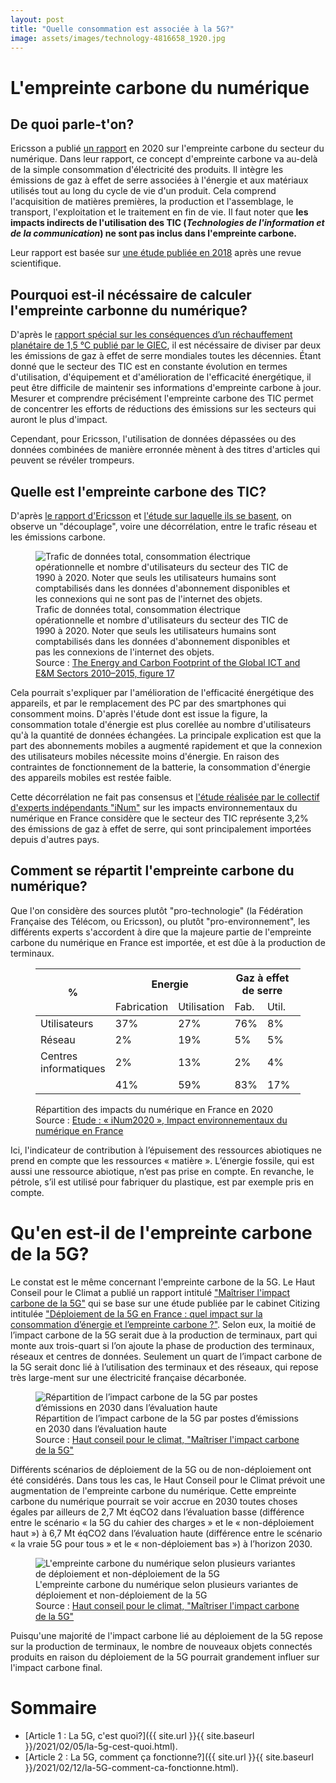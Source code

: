 ```yaml
---
layout: post
title: "Quelle consommation est associée à la 5G?"
image: assets/images/technology-4816658_1920.jpg
---
```


# L'empreinte carbone du numérique
## De quoi parle-t'on?
Ericsson a publié [un rapport](https://www.ericsson.com/en/reports-and-papers/industrylab/reports/a-quick-guide-to-your-digital-carbon-footprint) en 2020 sur l'empreinte carbone du secteur du numérique. Dans leur rapport, ce concept d'empreinte carbone va au-delà de la simple consommation d'électricité des produits. Il intègre les émissions de gaz à effet de serre associées à l'énergie et aux matériaux utilisés tout au long du cycle de vie d'un produit. Cela comprend l'acquisition de matières premières, la production et l'assemblage, le transport, l'exploitation et le traitement en fin de vie. Il faut noter que **les impacts indirects de l'utilisation des TIC (*Technologies de l'information et de la communication*) ne sont pas inclus dans l'empreinte carbone.**

Leur rapport est basée sur [une étude publiée en 2018](https://www.mdpi.com/2071-1050/10/9/3027) après une revue scientifique.

## Pourquoi est-il nécéssaire de calculer l'empreinte carbonne du numérique?
D'après le [rapport spécial sur les conséquences d’un réchauffement planétaire de 1,5 °C publié par le GIEC](https://www.ipcc.ch/sr15/), il est nécéssaire de diviser par deux les émissions de gaz à effet de serre mondiales toutes les décennies.
Étant donné que le secteur des TIC est en constante évolution en termes d'utilisation, d'équipement et d'amélioration de l'efficacité énergétique, il peut être difficile de maintenir ses informations d'empreinte carbone à jour. Mesurer et comprendre précisément l'empreinte carbone des TIC permet de concentrer les efforts de réductions des émissions sur les secteurs qui auront le plus d'impact.

Cependant, pour Ericsson, l'utilisation de données dépassées ou des données combinées de manière erronnée mènent à des titres d'articles qui peuvent se révéler trompeurs.

## Quelle est l'empreinte carbone des TIC?
D'après [le rapport d'Ericsson](https://www.ericsson.com/en/reports-and-papers/industrylab/reports/a-quick-guide-to-your-digital-carbon-footprint) et [l'étude sur laquelle ils se basent](https://www.mdpi.com/2071-1050/10/9/3027), on observe un "découplage", voire une décorrélation, entre le trafic réseau et les émissions carbone.

<figure class="align-center">
  <img src="https://www.mdpi.com/sustainability/sustainability-10-03027/article_deploy/html/images/sustainability-10-03027-g017.png" alt="Trafic de données total, consommation électrique opérationnelle et nombre d'utilisateurs du secteur des TIC de 1990 à 2020. Noter que seuls les utilisateurs humains sont comptabilisés dans les données d'abonnement disponibles et les connexions qui ne sont pas de l'internet des objets.">
  <figcaption>Trafic de données total, consommation électrique opérationnelle et nombre d'utilisateurs du secteur des TIC de 1990 à 2020. Noter que seuls les utilisateurs humains sont comptabilisés dans les données d'abonnement disponibles et pas les connexions de l'internet des objets.<br>Source : <a href="https://www.mdpi.com/2071-1050/10/9/3027">The Energy and Carbon Footprint of the Global ICT and E&M Sectors 2010–2015, figure 17</a></figcaption>
</figure>

Cela pourrait s'expliquer par l'amélioration de l'efficacité énergétique des appareils, et par le remplacement des PC par des smartphones qui consomment moins. D'après l'étude dont est issue la figure, la consommation totale d'énergie est plus corellée au nombre d'utilisateurs qu'à la quantité de données échangées. La principale explication est que la part des abonnements mobiles a augmenté rapidement et que la connexion des utilisateurs mobiles nécessite moins d'énergie. En raison des contraintes de fonctionnement de la batterie, la consommation d'énergie des appareils mobiles est restée faible.

Cette décorrélation ne fait pas consensus et [l'étude réalisée par le collectif d'experts indépendants "iNum"](https://www.greenit.fr/impacts-environnementaux-du-numerique-en-france/) sur les impacts environnementaux du numérique en France considère que le secteur des TIC représente 3,2% des émissions de gaz à effet de serre, qui sont principalement importées depuis d'autres pays.

## Comment se répartit l'empreinte carbone du numérique?
Que l'on considère des sources plutôt "pro-technologie" (la Fédération Française des Télécom, ou Ericsson), ou plutôt "pro-environnement", les différents experts s'accordent à dire que la majeure partie de l'empreinte carbone du numérique en France est importée, et est dûe à la production de terminaux.

<figure class="align-center">
    <table>
    <thead>
    <tr>
        <th rowspan="2">%</th>
        <th colspan="2">Energie</th>
        <th colspan="2">Gaz à effet de serre</th>
        <th colspan="2">Eau</th>
        <th colspan="2">Ressources</th>
    </tr>
    <tr>
        <td>Fabrication</td>
        <td>Utilisation</td>
        <td>Fab.</td>
        <td>Util.</td>
        <td>Fab.</td>
        <td>Util.</td>
        <td>Fab.</td>
        <td>Util.</td>
    </tr>
    </thead>
    <tbody>
    <tr>
        <td>Utilisateurs</td>
        <td>37%</td>
        <td>27%</td>
        <td>76%</td>
        <td>8%</td>
        <td>86%</td>
        <td>5%</td>
        <td>79%</td>
        <td>0%</td>
    </tr>
    <tr>
        <td>Réseau</td>
        <td>2%</td>
        <td>19%</td>
        <td>5%</td>
        <td>5%</td>
        <td>1%</td>
        <td>4%</td>
        <td>15%</td>
        <td>0%</td>
    </tr>
    <tr>
        <td>Centres <br>informatiques</td>
        <td>2%</td>
        <td>13%</td>
        <td>2%</td>
        <td>4%</td>
        <td>1%</td>
        <td>3%</td>
        <td>6%</td>
        <td>0%</td>
    </tr>
    <tr>
        <td></td>
        <td>41%</td>
        <td>59%</td>
        <td>83%</td>
        <td>17%</td>
        <td>88%</td>
        <td>12%</td>
        <td>100%</td>
        <td>0%</td>
    </tr>
    </tbody>
    </table>
    <figcaption>Répartition des impacts du numérique en France en 2020<br>Source : <a href="https://www.greenit.fr/wp-content/uploads/2021/02/2021-01-iNum-etude-impacts-numerique-France-rapport-0.8.pdf#page=10">Etude : « iNum2020 », Impact environnementaux du numérique en France</a></figcaption>
</figure>

Ici, l'indicateur de contribution à l’épuisement des ressources abiotiques ne prend en compte que les ressources « matière ». L’énergie fossile, qui est aussi une ressource abiotique, n’est pas prise en compte. En revanche, le pétrole, s’il est utilisé pour fabriquer du plastique, est par exemple pris en compte.

# Qu'en est-il de l'empreinte carbone de la 5G?

Le constat est le même concernant l'empreinte carbone de la 5G. Le Haut Conseil pour le Climat a publié un rapport intitulé ["Maîtriser l'impact carbone de la 5G"](https://www.hautconseilclimat.fr/wp-content/uploads/2020/12/haut-conseil-pour-le-climat_rapport-5g.pdf) qui se base sur une étude publiée par le cabinet Citizing intitulée ["Déploiement de la 5G en France : quel impact sur la consommation d’énergie et l’empreinte carbone ?"](https://www.hautconseilclimat.fr/wp-content/uploads/2020/12/rapport-5g_haut-conseil-pour-le-climat_etude-exterieure.pdf). Selon eux, la moitié de l’impact carbone de la 5G serait due à la production de terminaux, part qui monte aux trois-quart si l’on ajoute la phase de production des terminaux, réseaux et centres de données. Seulement un quart de l’impact carbone de la 5G serait donc lié à l’utilisation des terminaux et des réseaux, qui repose très large-ment sur une électricité française décarbonée.

<figure class="align-center">
  <img src="{{ site.url }}{{ site.baseurl }}/assets/images/figure_3_hcc.png" alt="Répartition de l’impact carbone de la 5G par postes d’émissions en 2030 dans l’évaluation haute">
  <figcaption>Répartition de l’impact carbone de la 5G par postes d’émissions en 2030 dans l’évaluation haute <br>Source : <a href="https://www.hautconseilclimat.fr/wp-content/uploads/2020/12/haut-conseil-pour-le-climat_rapport-5g.pdf#page=19">Haut conseil pour le climat, "Maîtriser l'impact carbone de la 5G"</a></figcaption>
</figure>

Différents scénarios de déploiement de la 5G ou de non-déploiement ont été considérés. Dans tous les cas, le Haut Conseil pour le Climat prévoit une augmentation de l'empreinte carbone du numérique. Cette empreinte carbone du numérique pourrait se voir accrue en 2030 toutes choses égales par ailleurs de 2,7 Mt éqCO2 dans l’évaluation basse (différence entre le scénario « la 5G du cahier des charges » et le « non-déploiement haut ») à 6,7 Mt éqCO2 dans l’évaluation haute (différence entre le scénario « la vraie 5G pour tous » et le « non-déploiement bas ») à l’horizon 2030.

<figure class="align-center">
  <img src="{{ site.url }}{{ site.baseurl }}/assets/images/figure_2_hcc.png" alt="L'empreinte carbone du numérique selon plusieurs variantes de déploiement et non-déploiement de la 5G">
  <figcaption>L'empreinte carbone du numérique selon plusieurs variantes de déploiement et non-déploiement de la 5G<br>Source : <a href="https://www.hautconseilclimat.fr/wp-content/uploads/2020/12/haut-conseil-pour-le-climat_rapport-5g.pdf#page=18">Haut conseil pour le climat, "Maîtriser l'impact carbone de la 5G"</a></figcaption>
</figure>

Puisqu'une majorité de l'impact carbone lié au déploiement de la 5G repose sur la production de terminaux, le nombre de nouveaux objets connectés produits en raison du déploiement de la 5G pourrait grandement influer sur l'impact carbone final.

# Sommaire
- [Article 1 : La 5G, c'est quoi?]({{ site.url }}{{ site.baseurl }}/2021/02/05/la-5g-cest-quoi.html). 
- [Article 2 : La 5G, comment ça fonctionne?]({{ site.url }}{{ site.baseurl }}/2021/02/12/la-5G-comment-ca-fonctionne.html).